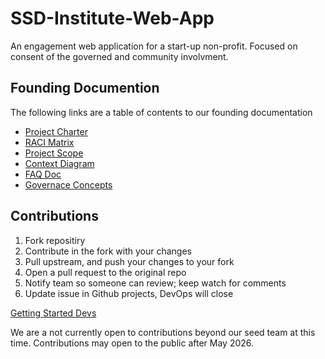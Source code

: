 # SSD-Institute-Web-App
An engagement web application for a start-up non-profit. Focused on consent of the governed and community involvment.

## Founding Documention

The following links are a table of contents to our founding documentation 

* [Project Charter](..docs/Founding/ProjectCharter.md)
* [RACI Matrix](..docs/RACIMatrix.md)
* [Project Scope](..docs/Founding/ProjectScope.md)
* [Context Diagram](..docs/Founding/ContextDiagram.md)
* [FAQ Doc](docs/Mission/FAQSSD.md)
* [Governace Concepts](docs\Mission\GovernaceConcepts.md)

## Contributions 

1. Fork repositiry 
2. Contribute in the fork with your changes 
3. Pull upstream, and push your changes to your fork
4. Open a pull request to the original repo
5. Notify team so someone can review; keep watch for comments
6. Update issue in Github projects, DevOps will close


[Getting Started Devs](docs/Founding/GettingStarted.md)

We are a not currently open to contributions beyond our seed team at this time. Contributions may open to the public after May 2026.

